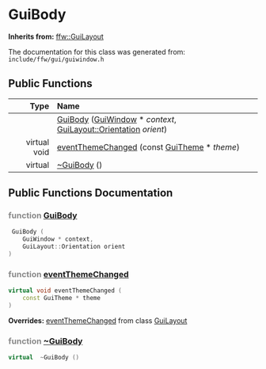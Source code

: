 GuiBody
===================================


**Inherits from:** [ffw::GuiLayout](ffw_GuiLayout.html)

The documentation for this class was generated from: `include/ffw/gui/guiwindow.h`



## Public Functions

| Type | Name |
| -------: | :------- |
|   | [GuiBody](#2ff28ee4) ([GuiWindow](ffw_GuiWindow.html) * _context_, [GuiLayout::Orientation](ffw_GuiWidget.html#47f53876) _orient_)  |
|  virtual void | [eventThemeChanged](#cb199f2c) (const [GuiTheme](ffw_GuiTheme.html) * _theme_)  |
|  virtual  | [~GuiBody](#016a5b99) ()  |


## Public Functions Documentation

### <span style="opacity:0.5;">function</span> <a id="2ff28ee4" href="#2ff28ee4">GuiBody</a>

```cpp
 GuiBody (
    GuiWindow * context,
    GuiLayout::Orientation orient
) 
```



### <span style="opacity:0.5;">function</span> <a id="cb199f2c" href="#cb199f2c">eventThemeChanged</a>

```cpp
virtual void eventThemeChanged (
    const GuiTheme * theme
) 
```



**Overrides:** [eventThemeChanged](/doc/ffw_GuiLayout.md#9227ac54) from class [GuiLayout](/doc/ffw_GuiLayout.md)

### <span style="opacity:0.5;">function</span> <a id="016a5b99" href="#016a5b99">~GuiBody</a>

```cpp
virtual  ~GuiBody () 
```





